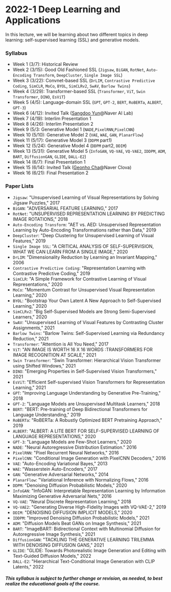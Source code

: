 # 2022-1 Deep Learning and Applications

In this lecture, we will be learning about two different topics in deep learning: self-supervised learning (SSL) and generative models. 

### Syllabus
- Week 1 (3/7): Historical Review
- Week 2 (3/15): Good Old Fashioned SSL (`Jigsaw`, `BiGAN`, `RotNet`, `Auto-Encoding Transform`, `DeepCluster`, `Single Image SSL`)
- Week 3 (3/22): Convnet-based SSL (`DrLIM`, `Contrastive Predictive Coding`, `SimCLR`, `MoCo`, `BYOL`, `SimCLRv2`, `SwAV`, `Barlow Twins`)
- Week 4 (3/29): Transformer-based SSL (`Transformer`, `ViT`, `Swin Transformer`, `DINO`, `EsViT`)
- Week 5 (4/5): Language-domain SSL (`GPT`, `GPT-2`, `BERT`, `RoBERTa`, `ALBERT`, `GPT-3`)
- Week 6 (4/12): Invited Talk ([Sangdoo Yun](https://sangdooyun.github.io/)@Naver AI Lab)
- Week 7 (4/19): Interlim Presentation 1
- Week 8 (4/26): Interlim Presentation 2
- Week 9 (5/3: Generative Model 1 (`NADE`,`PixelRNN`,`PixelCNN`)
- Week 10 (5/10): Generative Model 2 (`VAE`, `WAE`, `GAN`, `PlanarFlow`)
- Week 11 (5/17): Generative Model 3 (`DDPM` part1)
- Week 12 (5/24): Generative Model 4 (`DDPM` part2, `DDIM`)
- Week 13 (5/31): Generative Model 5 (`InfoGAN`, `VQ-VAE`, `VQ-VAE2`, `IDDPM`, `ADM`, `BART`, `DiffusionGAN`, `GLIDE`, `DALL-E2`)
- Week 14 (6/7): Final Presentation 1
- Week 15 (6/14): Invited Talk ([Geonho Cha](https://www.linkedin.com/in/geonho-cha-37b033136/?originalSubdomain=kr)@Naver Clova)
- Week 16 (6/21): Final Presentation 2

### Paper Lists
- `Jigsaw`: "Unsupervised Learning of Visual Representations by Solving Jigsaw Puzzles," 2017
- `BiGAN`: "ADVERSARIAL FEATURE LEARNING," 2017
- `RotNet`: "UNSUPERVISED REPRESENTATION LEARNING BY PREDICTING IMAGE ROTATIONS," 2018
- `Auto-Encoding Transform`: "AET vs. AED: Unsupervised Representation Learning by Auto-Encoding Transformations rather than Data," 2019
- `DeepCluster`: "Deep Clustering for Unsupervised Learning of Visual Features," 2019
- `Single Image SSL`: "A CRITICAL ANALYSIS OF SELF-SUPERVISION, WHAT WE CAN LEARN FROM A SINGLE IMAGE," 2020
- `DrLIM`: "Dimensionality Reduction by Learning an Invariant Mapping," 2006
- `Contrastive Predictive Coding`: "Representation Learning with Contrastive Predictive Coding," 2019
- `SimCLR`: "A Simple Framework for Contrastive Learning of Visual Representations," 2020
- `MoCo`: "Momentum Contrast for Unsupervised Visual Representation Learning," 2020
- `BYOL`: "Bootstrap Your Own Latent A New Approach to Self-Supervised Learning," 2020
- `SimCLRv2`: "Big Self-Supervised Models are Strong Semi-Supervised Learners," 2020
- `SwAV`: "Unsupervised Learning of Visual Features by Contrasting Cluster Assignments," 2021
- `Barlow Twins`: "Barlow Twins: Self-Supervised Learning via Redundancy Reduction," 2021
- `Transformer`: "Attention is All You Need," 2017
- `ViT`: "AN IMAGE IS WORTH 16 X 16 WORDS :TRANSFORMERS FOR IMAGE RECOGNITION AT SCALE," 2021
- `Swin Transformer`: "Swin Transformer: Hierarchical Vision Transformer using Shifted Windows," 2021
- `DINO`: "Emerging Properties in Self-Supervised Vision Transformers," 2021
- `EsViT`: "Efficient Self-supervised Vision Transformers for Representation Learning," 2021
- `GPT`: "Improving Language Understanding by Generative Pre-Training," 2018
- `GPT-2`: "Language Models are Unsupervised Multitask Learners," 2018
- `BERT`: "BERT: Pre-training of Deep Bidirectional Transformers for Language Understanding," 2019
- `RoBERTa`: "RoBERTa: A Robustly Optimized BERT Pretraining Approach," 2019
- `ALBERT`: "ALBERT: A LITE BERT FOR SELF-SUPERVISED LEARNING OF LANGUAGE REPRESENTATIONS," 2020
- `GPT-3`: "Language Models are Few-Shot Learners," 2020
- `NADE`: "Neural Autoregressive Distribution Estimation." 2016
- `PixelRNN`: "Pixel Recurrent Neural Networks," 2016
- `PixelCNN`: "Conditional Image Generation with PixelCNN Decoders," 2016
- `VAE`: "Auto-Encoding Variational Bayes," 2013
- `WAE`: "Wasserstein Auto-Encoders," 2017
- `GAN`: "Generative Adversarial Networks," 2014
- `PlanarFlow`: "Variational Inference with Normalizing Flows," 2016
- `DDPM`: "Denoising Diffusion Probabilistic Models," 2020
- `InfoGAN`: "InfoGAN: Interpretable Representation Learning by Information Maximizing Generative Adversarial Nets," 2016
- `VQ-VAE`: "Neural Discrete Representation Learning," 2018
- `VQ-VAE2`: "Generating Diverse High-Fidelity Images with VQ-VAE-2," 2019
- `DDIM`: "DENOISING DIFFUSION IMPLICIT MODELS," 2020
- `IDDPM`: "Improved Denoising Diffusion Probabilistic Models," 2021
- `ADM`: "Diffusion Models Beat GANs on Image Synthesis," 2021
- `BART`: "ImageBART: Bidirectional Context with Multinomial Diffusion for Autoregressive Image Synthesis," 2021
- `DiffusionGAN`: "TACKLING THE GENERATIVE LEARNING TRILEMMA WITH DENOISING DIFFUSION GANS," 2021
- `GLIDE`: "GLIDE: Towards Photorealistic Image Generation and Editing with Text-Guided Diffusion Models," 2022
- `DALL-E2`: "Hierarchical Text-Conditional Image Generation with CLIP Latents," 2022

##### This syllabus is subject to further change or revision, as needed, to best realize the educational goals of the course.
